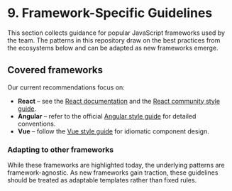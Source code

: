 # 9. Framework-Specific Guidelines

This section collects guidance for popular JavaScript frameworks used by the
team. The patterns in this repository draw on the best practices from the
ecosystems below and can be adapted as new frameworks emerge.

## Covered frameworks

Our current recommendations focus on:

- **React** – see the [React documentation](https://react.dev/learn) and the
  [React community style guide](https://github.com/airbnb/javascript/tree/master/react).
- **Angular** – refer to the official
  [Angular style guide](https://angular.io/guide/styleguide) for detailed
  conventions.
- **Vue** – follow the [Vue style guide](https://vuejs.org/style-guide/) for
  idiomatic component design.

### Adapting to other frameworks

While these frameworks are highlighted today, the underlying patterns are
framework-agnostic. As new frameworks gain traction, these guidelines should be
treated as adaptable templates rather than fixed rules.


